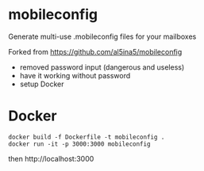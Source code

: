 # mobileconfig
Generate multi-use .mobileconfig files for your mailboxes


Forked from https://github.com/al5ina5/mobileconfig 

* removed password input (dangerous and useless)
* have it working without password
* setup Docker 

# Docker

```
docker build -f Dockerfile -t mobileconfig .
docker run -it -p 3000:3000 mobileconfig
```

then http://localhost:3000
